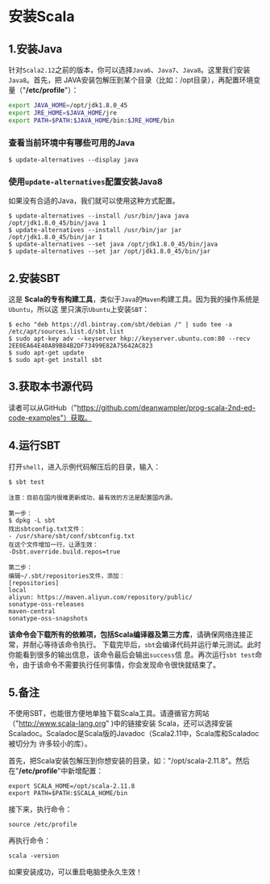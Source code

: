 安装Scala
===================================================================================
## 1.安装Java
针对`Scala2.12`之前的版本，你可以选择`Java6`、`Java7`、`Java8`。这里我们安装`Java8`。首先，把
JAVA安装包解压到某个目录（比如：/opt目录），再配置环境变量（"**/etc/profile**"）：
```sh
export JAVA_HOME=/opt/jdk1.8.0_45
export JRE_HOME=$JAVA_HOME/jre                 
export PATH=$PATH:$JAVA_HOME/bin:$JRE_HOME/bin
```

### 查看当前环境中有哪些可用的Java
```shell
$ update-alternatives --display java
```

### 使用`update-alternatives`配置安装Java8
如果没有合适的Java，我们就可以使用这种方式配置。
```shell
$ update-alternatives --install /usr/bin/java java /opt/jdk1.8.0_45/bin/java 1
$ update-alternatives --install /usr/bin/jar jar /opt/jdk1.8.0_45/bin/jar 1
$ update-alternatives --set java /opt/jdk1.8.0_45/bin/java
$ update-alternatives --set jar /opt/jdk1.8.0_45/bin/jar
```

## 2.安装SBT
这是 **Scala的专有构建工具**，类似于`Java`的`Maven`构建工具。因为我的操作系统是`Ubuntu`，所以这
里只演示`Ubuntu`上安装`SBT`：
```shell
$ echo "deb https://dl.bintray.com/sbt/debian /" | sudo tee -a /etc/apt/sources.list.d/sbt.list
$ sudo apt-key adv --keyserver hkp://keyserver.ubuntu.com:80 --recv 2EE0EA64E40A89B84B2DF73499E82A75642AC823
$ sudo apt-get update
$ sudo apt-get install sbt
```

## 3.获取本书源代码
读者可以从GitHub（"https://github.com/deanwampler/prog-scala-2nd-ed-code-examples"）获取。

## 4.运行SBT
打开`shell`，进入示例代码解压后的目录，输入：
```shell
$ sbt test
```
```
注意：目前在国内很难更新成功，最有效的方法是配置国内源。

第一步：
$ dpkg -L sbt
找出sbtconfig.txt文件：
- /usr/share/sbt/conf/sbtconfig.txt
在这个文件增加一行，让源生效：
-Dsbt.override.build.repos=true

第二步：
编辑~/.sbt/repositories文件，添加：
[repositories]
local
aliyun: https://maven.aliyun.com/repository/public/
sonatype-oss-releases
maven-central
sonatype-oss-snapshots
```
**该命令会下载所有的依赖项，包括Scala编译器及第三方库**，请确保网络连接正常，并耐心等待该命令执行。
下载完毕后，`sbt`会编译代码并运行单元测试。此时你能看到很多的输出信息，该命令最后会输出`success`信
息。再次运行`sbt test`命令，由于该命令不需要执行任何事情，你会发现命令很快就结束了。

## 5.备注
不使用SBT，也能很方便地单独下载Scala工具。请遵循官方网站（"http://www.scala-lang.org" )中的链接安装
Scala，还可以选择安装Scaladoc。Scaladoc是Scala版的Javadoc（Scala2.11中，Scala库和Scaladoc被切分为
许多较小的库）。

首先，把Scala安装包解压到你想安装的目录，如："/opt/scala-2.11.8"。然后在"**/etc/profile**"中新增配置：
```shell
export SCALA_HOME=/opt/scala-2.11.8
export PATH=$PATH:$SCALA_HOME/bin
```
接下来，执行命令：
```shell
source /etc/profile
```
再执行命令：
```shell
scala -version
```
如果安装成功，可以重启电脑使永久生效！
